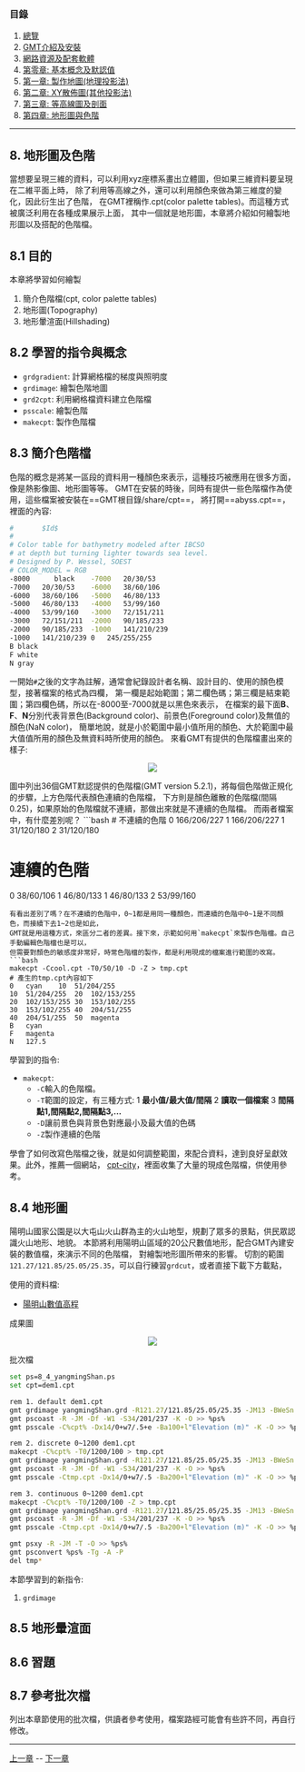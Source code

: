 
### 目錄
1. [總覽](/index.md)
2. [GMT介紹及安裝](/intro_install.md)
3. [網路資源及配套軟體](/net_software.md)
4. [第零章: 基本概念及默認值](/basic_defaults.md)
5. [第一章: 製作地圖(地理投影法)](/projection.md)
6. [第二章: XY散佈圖(其他投影法)](/xy_figure.md)
7. [第三章: 等高線圖及剖面](/contour_profile.md)
8. [第四章: 地形圖與色階](/topographic_cpt.md)

---

## 8. 地形圖及色階
當想要呈現三維的資料，可以利用xyz座標系畫出立體圖，但如果三維資料要呈現在二維平面上時，
除了利用等高線之外，還可以利用顏色來做為第三維度的變化，因此衍生出了色階，
在GMT裡稱作.cpt(color palette tables)。而這種方式被廣泛利用在各種成果展示上面，
其中一個就是地形圖，本章將介紹如何繪製地形圖以及搭配的色階檔。

## 8.1 目的
本章將學習如何繪製
  1. 簡介色階檔(cpt, color palette tables)
  2. 地形圖(Topography)
  3. 地形暈渲面(Hillshading)

## 8.2 學習的指令與概念

* `grdgradient`: 計算網格檔的梯度與照明度
* `grdimage`: 繪製色階地圖
* `grd2cpt`: 利用網格檔資料建立色階檔
* `psscale`: 繪製色階
* `makecpt`: 製作色階檔

## 8.3 簡介色階檔
色階的概念是將某一區段的資料用一種顏色來表示，這種技巧被應用在很多方面，像是熱影像圖、地形圖等等。
GMT在安裝的時後，同時有提供一些色階檔作為使用，這些檔案被安裝在==GMT根目錄/share/cpt==，
將打開==abyss.cpt==，裡面的內容:
```bash
#       $Id$
#
# Color table for bathymetry modeled after IBCSO
# at depth but turning lighter towards sea level.
# Designed by P. Wessel, SOEST
# COLOR_MODEL = RGB
-8000      black  	-7000	20/30/53
-7000	20/30/53  	-6000	38/60/106
-6000	38/60/106	-5000	46/80/133
-5000	46/80/133	-4000	53/99/160
-4000	53/99/160	-3000	72/151/211
-3000	72/151/211	-2000	90/185/233
-2000	90/185/233	-1000	141/210/239
-1000	141/210/239	0	245/255/255
B black
F white
N gray
```
一開始`#`之後的文字為註解，通常會紀錄設計者名稱、設計目的、使用的顏色模型，接著檔案的格式為四欄，
第一欄是起始範圍；第二欄色碼；第三欄是結束範圍；第四欄色碼，所以在-8000至-7000就是以黑色來表示，
在檔案的最下面**B**、**F**、**N**分別代表背景色(Background color)、前景色(Foreground color)及無值的顏色(NaN color)，
簡單地說，就是小於範圍中最小值所用的顏色、大於範圍中最大值值所用的顏色及無資料時所使用的顏色。
來看GMT有提供的色階檔畫出來的樣子:
<p align="center">
  <img src="fig/8_3_cpt_1.png"/>
</p>
圖中列出36個GMT默認提供的色階檔(GMT version 5.2.1)，將每個色階做正規化的步驟，上方色階代表顏色連續的色階檔，
下方則是顏色離散的色階檔(間隔0.25)，如果原始的色階檔就不連續，那做出來就是不連續的色階檔。
而兩者檔案中，有什麼差別呢？
```bash
# 不連續的色階
0	166/206/227	1	166/206/227
1	31/120/180	2	31/120/180

# 連續的色階
0	38/60/106	1 46/80/133
1	46/80/133	2 53/99/160
```
有看出差別了嗎？在不連續的色階中，0~1都是用同一種顏色，而連續的色階中0~1是不同顏色，而接續下去1~2也是如此，
GMT就是用這種方式，來區分二者的差異。接下來，示範如何用`makecpt`來製作色階檔。自己手動編輯色階檔也是可以，
但需要對顏色的敏感度非常好，時常色階檔的製作，都是利用現成的檔案進行範圍的改寫。
```bash
makecpt -Ccool.cpt -T0/50/10 -D -Z > tmp.cpt
# 產生的tmp.cpt內容如下
0	cyan	10	51/204/255
10	51/204/255	20	102/153/255
20	102/153/255	30	153/102/255
30	153/102/255	40	204/51/255
40	204/51/255	50	magenta
B	cyan
F	magenta
N	127.5
```
學習到的指令:
* `makecpt`:
  * `-C`輸入的色階檔。
  * `-T`範圍的設定，有三種方式:
    1 **最小值/最大值/間隔**
    2 **讀取一個檔案**
    3 **間隔點1,間隔點2,間隔點3,...**
  * `-D`讓前景色與背景色對應最小及最大值的色碼
  * `-Z`製作連續的色階

學會了如何改寫色階檔之後，就是如何調整範圍，來配合資料，達到良好呈獻效果。此外，推薦一個網站，
[cpt-city](http://soliton.vm.bytemark.co.uk/pub/cpt-city/)，裡面收集了大量的現成色階檔，供使用參考。

## 8.4 地形圖
陽明山國家公園是以大屯山火山群為主的火山地型，規劃了眾多的景點，供民眾認識火山地形、地貌。
本節將利用陽明山區域的20公尺數值地形，配合GMT內建安裝的數值檔，來演示不同的色階檔，
對繪製地形圖所帶來的影響。
切割的範圍`121.27/121.85/25.05/25.35`，可以自行練習`grdcut`，或者直接下載下方載點，

使用的資料檔:
- [陽明山數值高程](dat/yangmingShan.grd)

成果圖
<p align="center">
  <img src="fig/8_4_yangmingShan1.png"/>
</p>

批次檔
```bash
set ps=8_4_yangmingShan.ps
set cpt=dem1.cpt

rem 1. default dem1.cpt
gmt grdimage yangmingShan.grd -R121.27/121.85/25.05/25.35 -JM13 -BWeSn -Ba -C%cpt% -P -K > %ps%
gmt pscoast -R -JM -Df -W1 -S34/201/237 -K -O >> %ps%
gmt psscale -C%cpt% -Dx14/0+w7/.5+e -Ba100+l"Elevation (m)" -K -O >> %ps%

rem 2. discrete 0~1200 dem1.cpt 
makecpt -C%cpt% -T0/1200/100 > tmp.cpt
gmt grdimage yangmingShan.grd -R121.27/121.85/25.05/25.35 -JM13 -BWeSn -Ba -Ctmp.cpt -Y9 -K -O >> %ps%
gmt pscoast -R -JM -Df -W1 -S34/201/237 -K -O >> %ps%
gmt psscale -Ctmp.cpt -Dx14/0+w7/.5 -Ba200+l"Elevation (m)" -K -O >> %ps%

rem 3. continuous 0~1200 dem1.cpt 
makecpt -C%cpt% -T0/1200/100 -Z > tmp.cpt
gmt grdimage yangmingShan.grd -R121.27/121.85/25.05/25.35 -JM13 -BWeSn -Ba -Ctmp.cpt -Y9 -K -O >> %ps%
gmt pscoast -R -JM -Df -W1 -S34/201/237 -K -O >> %ps%
gmt psscale -Ctmp.cpt -Dx14/0+w7/.5 -Ba200+l"Elevation (m)" -K -O >> %ps%

gmt psxy -R -JM -T -O >> %ps%
gmt psconvert %ps% -Tg -A -P
del tmp*
```

本節學習到的新指令:
1. `grdimage`

## 8.5 地形暈渲面

## 8.6 習題

## 8.7 參考批次檔
列出本章節使用的批次檔，供讀者參考使用，檔案路經可能會有些許不同，再自行修改。

---

[上一章](/contour_profile.md) -- [下一章](/topography_cpt.md)